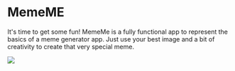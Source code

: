 # MemeME
It's time to get some fun! MemeMe is a fully functional app to represent the basics of a meme generator app. Just use your best image and a bit of creativity to create that very special meme.

![](images/simulator.gif)
